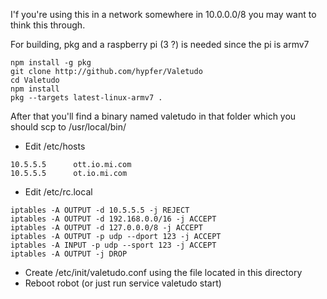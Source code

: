 I'f you're using this in a network somewhere in 10.0.0.0/8 you may want to think this through.


For building, pkg and a raspberry pi (3 ?) is needed since the pi is armv7
```
npm install -g pkg
git clone http://github.com/hypfer/Valetudo
cd Valetudo
npm install
pkg --targets latest-linux-armv7 .
```
After that you'll find a binary named valetudo in that folder which you should scp to /usr/local/bin/


* Edit /etc/hosts
```
10.5.5.5      ott.io.mi.com
10.5.5.5      ot.io.mi.com
```

* Edit /etc/rc.local
```
iptables -A OUTPUT -d 10.5.5.5 -j REJECT
iptables -A OUTPUT -d 192.168.0.0/16 -j ACCEPT
iptables -A OUTPUT -d 127.0.0.0/8 -j ACCEPT
iptables -A OUTPUT -p udp --dport 123 -j ACCEPT
iptables -A INPUT -p udp --sport 123 -j ACCEPT
iptables -A OUTPUT -j DROP
```

* Create /etc/init/valetudo.conf using the file located in this directory
* Reboot robot (or just run service valetudo start)
